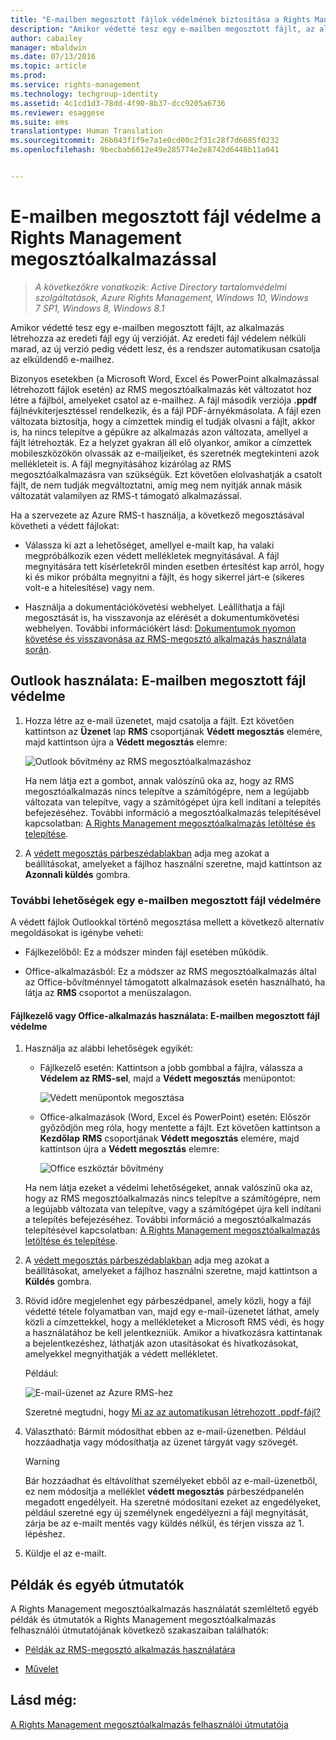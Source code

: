 ```yaml
---
title: "E-mailben megosztott fájlok védelmének biztosítása a Rights Management megosztóalkalmazással | Azure RMS"
description: "Amikor védetté tesz egy e-mailben megosztott fájlt, az alkalmazás létrehozza az eredeti fájl egy új verzióját. Az eredeti fájl védelem nélküli marad, az új verzió pedig védett lesz, és a rendszer automatikusan csatolja az elküldendő e-mailhez."
author: cabailey
manager: mbaldwin
ms.date: 07/13/2016
ms.topic: article
ms.prod: 
ms.service: rights-management
ms.technology: techgroup-identity
ms.assetid: 4c1cd1d3-78dd-4f90-8b37-dcc9205a6736
ms.reviewer: esaggese
ms.suite: ems
translationtype: Human Translation
ms.sourcegitcommit: 26b043f1f9e7a1e0cd00c2f31c28f7d6685f0232
ms.openlocfilehash: 9becbab6612e49e285774e2e8742d6448b11a041


---
```


# E-mailben megosztott fájl védelme a Rights Management megosztóalkalmazással

>*A következőkre vonatkozik: Active Directory tartalomvédelmi szolgáltatások, Azure Rights Management, Windows 10, Windows 7 SP1, Windows 8, Windows 8.1*

Amikor védetté tesz egy e-mailben megosztott fájlt, az alkalmazás létrehozza az eredeti fájl egy új verzióját. Az eredeti fájl védelem nélküli marad, az új verzió pedig védett lesz, és a rendszer automatikusan csatolja az elküldendő e-mailhez.

Bizonyos esetekben (a Microsoft Word, Excel és PowerPoint alkalmazással létrehozott fájlok esetén) az RMS megosztóalkalmazás két változatot hoz létre a fájlból, amelyeket csatol az e-mailhez. A fájl második verziója **.ppdf** fájlnévkiterjesztéssel rendelkezik, és a fájl PDF-árnyékmásolata. A fájl ezen változata biztosítja, hogy a címzettek mindig el tudják olvasni a fájlt, akkor is, ha nincs telepítve a gépükre az alkalmazás azon változata, amellyel a fájlt létrehozták. Ez a helyzet gyakran áll elő olyankor, amikor a címzettek mobileszközökön olvassák az e-mailjeiket, és szeretnék megtekinteni azok mellékleteit is. A fájl megnyitásához kizárólag az RMS megosztóalkalmazásra van szükségük. Ezt követően elolvashatják a csatolt fájlt, de nem tudják megváltoztatni, amíg meg nem nyitják annak másik változatát valamilyen az RMS-t támogató alkalmazással.

Ha a szervezete az Azure RMS-t használja, a következő megosztásával követheti a védett fájlokat:

-   Válassza ki azt a lehetőséget, amellyel e-mailt kap, ha valaki megpróbálkozik ezen védett mellékletek megnyitásával. A fájl megnyitására tett kísérletekről minden esetben értesítést kap arról, hogy ki és mikor próbálta megnyitni a fájlt, és hogy sikerrel járt-e (sikeres volt-e a hitelesítése) vagy nem.

-   Használja a dokumentációkövetési webhelyet. Leállíthatja a fájl megosztását is, ha visszavonja az elérését a dokumentumkövetési webhelyen. További információkért lásd: [Dokumentumok nyomon követése és visszavonása az RMS-megosztó alkalmazás használata során](sharing-app-track-revoke.md).

## Outlook használata: E-mailben megosztott fájl védelme

1.  Hozza létre az e-mail üzenetet, majd csatolja a fájlt. Ezt követően kattintson az **Üzenet** lap **RMS** csoportjának **Védett megosztás** elemére, majd kattintson újra a **Védett megosztás** elemre:

    ![Outlook bővítmény az RMS megosztóalkalmazáshoz](../media/ADRMS_MSRMSApp_SP_OutlookToolbar.png)

    Ha nem látja ezt a gombot, annak valószínű oka az, hogy az RMS megosztóalkalmazás nincs telepítve a számítógépre, nem a legújabb változata van telepítve, vagy a számítógépet újra kell indítani a telepítés befejezéséhez. További információ a megosztóalkalmazás telepítésével kapcsolatban: [A Rights Management megosztóalkalmazás letöltése és telepítése](install-sharing-app.md).

2.  A [védett megosztás párbeszédablakban](sharing-app-dialog-box.md) adja meg azokat a beállításokat, amelyeket a fájlhoz használni szeretne, majd kattintson az **Azonnali küldés** gombra.

### További lehetőségek egy e-mailben megosztott fájl védelmére
A védett fájlok Outlookkal történő megosztása mellett a következő alternatív megoldásokat is igénybe veheti:

-   Fájlkezelőből: Ez a módszer minden fájl esetében működik.

-   Office-alkalmazásból: Ez a módszer az RMS megosztóalkalmazás által az Office-bővítménnyel támogatott alkalmazások esetén használható, ha látja az **RMS** csoportot a menüszalagon.

#### Fájlkezelő vagy Office-alkalmazás használata: E-mailben megosztott fájl védelme

1.  Használja az alábbi lehetőségek egyikét:

    -   Fájlkezelő esetén: Kattintson a jobb gombbal a fájlra, válassza a **Védelem az RMS-sel**, majd a **Védett megosztás** menüpontot:

        ![Védett menüpontok megosztása](../media/ADRMS_MSRMSApp_ShareProtectedMenu.png)

    -   Office-alkalmazások (Word, Excel és PowerPoint) esetén: Először győződjön meg róla, hogy mentette a fájlt. Ezt követően kattintson a **Kezdőlap** **RMS** csoportjának **Védett megosztás** elemére, majd kattintson újra a **Védett megosztás** elemre:

        ![Office eszköztár bővítmény](../media/ADRMS_MSRMSApp_SP_OfficeToolbar.png)

    Ha nem látja ezeket a védelmi lehetőségeket, annak valószínű oka az, hogy az RMS megosztóalkalmazás nincs telepítve a számítógépre, nem a legújabb változata van telepítve, vagy a számítógépet újra kell indítani a telepítés befejezéséhez. További információ a megosztóalkalmazás telepítésével kapcsolatban: [A Rights Management megosztóalkalmazás letöltése és telepítése](install-sharing-app.md).

2.  A [védett megosztás párbeszédablakban](sharing-app-dialog-box.md) adja meg azokat a beállításokat, amelyeket a fájlhoz használni szeretne, majd kattintson a **Küldés** gombra.

3.  Rövid időre megjelenhet egy párbeszédpanel, amely közli, hogy a fájl védetté tétele folyamatban van, majd egy e-mail-üzenetet láthat, amely közli a címzettekkel, hogy a mellékleteket a Microsoft RMS védi, és hogy a használatához be kell jelentkezniük. Amikor a hivatkozásra kattintanak a bejelentkezéshez, láthatják azon utasításokat és hivatkozásokat, amelyekkel megnyithatják a védett mellékletet.

    Például:

    ![E-mail-üzenet az Azure RMS-hez](../media/ADRMS_MSRMSApp_EmailMessage.PNG)

    Szeretné megtudni, hogy [Mi az az automatikusan létrehozott .ppdf-fájl?](sharing-app-dialog-box.md#what-s-the-ppdf-file-that-s-automatically-created)

4.  Választható: Bármit módosíthat ebben az e-mail-üzenetben. Például hozzáadhatja vagy módosíthatja az üzenet tárgyát vagy szövegét.

    > [!WARNING]
    > Bár hozzáadhat és eltávolíthat személyeket ebből az e-mail-üzenetből, ez nem módosítja a melléklet **védett megosztás** párbeszédpanelén megadott engedélyeit. Ha szeretné módosítani ezeket az engedélyeket, például szeretné egy új személynek engedélyezni a fájl megnyitását, zárja be az e-mailt mentés vagy küldés nélkül, és térjen vissza az 1. lépéshez.

5.  Küldje el az e-mailt.

## Példák és egyéb útmutatók
A Rights Management megosztóalkalmazás használatát szemléltető egyéb példák és útmutatók a Rights Management megosztóalkalmazás felhasználói útmutatójának következő szakaszaiban találhatók:

-   [Példák az RMS-megosztó alkalmazás használatára](sharing-app-user-guide.md#examples-for-using-the-rms-sharing-application)

-   [Művelet](sharing-app-user-guide.md#what-do-you-want-to-do)

## Lásd még:
[A Rights Management megosztóalkalmazás felhasználói útmutatója](sharing-app-user-guide.md)



<!--HONumber=Aug16_HO4-->


